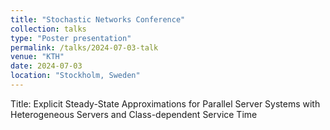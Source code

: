 ```yaml
---
title: "Stochastic Networks Conference"
collection: talks
type: "Poster presentation"
permalink: /talks/2024-07-03-talk
venue: "KTH"
date: 2024-07-03
location: "Stockholm, Sweden"
---
```


Title: Explicit Steady-State Approximations for Parallel Server Systems with Heterogeneous Servers and Class-dependent Service Time
